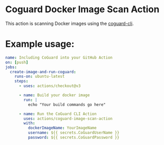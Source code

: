 # Coguard Docker Image Scan Action

This action is scanning Docker images using the
[coguard-cli](https://github.com/coguardio/coguard-cli).

# Example usage:

```yaml
name: Including CoGuard into your GitHub Action
on: [push]
jobs:
  create-image-and-run-coguard:
    runs-on: ubuntu-latest
    steps:
      - uses: actions/checkout@v3

      - name: Build your docker image
        run: |
          echo "Your build commands go here"

      - name: Run the CoGuard CLI Action
        uses: actions/coguard-image-scan-action
        with:
          dockerImageName: YourImageName
          username: ${{ secrets.CoGuardUserName }}
          password: ${{ secrets.CoGuardPassword }}
```
